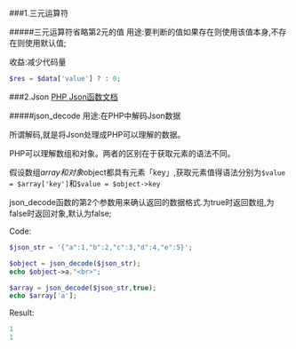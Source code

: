 ###1.三元运算符

#####三元运算符省略第2元的值
用途:要判断的值如果存在则使用该值本身,不存在则使用默认值;

收益:减少代码量
```php
$res = $data['value'] ? : 0;
```

###2.Json
[PHP Json函数文档](http://www.runoob.com/php/php-json.html)

#####json_decode
用途:在PHP中解码Json数据

所谓解码,就是将Json处理成PHP可以理解的数据。

PHP可以理解数组和对象。两者的区别在于获取元素的语法不同。

假设数组$array和对象$object都具有元素「key」,获取元素值得语法分别为```$value = $array['key']```和```$value = $object->key```

json_decode函数的第2个参数用来确认返回的数据格式.为true时返回数组,为false时返回对象,默认为false;

Code:
```php
$json_str = '{"a":1,"b":2,"c":3,"d":4,"e":5}';

$object = json_decode($json_str);
echo $object->a."<br>";

$array = json_decode($json_str,true);
echo $array['a'];
```

Result:
```php
1
1
```

